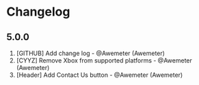 # Changelog
<!-- ⚠⚠ Please follow the format provided ⚠⚠ -->
<!-- Always use "1." at the start instead of "2. " or "X. " as GitHub will auto renumber everything. -->
<!-- Use the following format below -->
<!--  1. [Changed Area] Title of changes - @github username (Name)  -->

## 5.0.0

1. [GITHUB] Add change log - @Awemeter (Awemeter)
1. [CYYZ] Remove Xbox from supported platforms - @Awemeter (Awemeter)
1. [Header] Add Contact Us button - @Awemeter (Awemeter)
